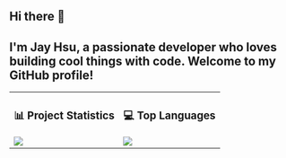 ## Hi there 👋

I'm Jay Hsu, a passionate developer who loves building cool things with code. Welcome to my GitHub profile!
---
<!--
### 🔭 Current Work
- Working on exciting projects in [Your Field/Industry]
- Exploring new technologies and frameworks

### 🌱 Learning Journey
- Currently deepening my knowledge in [Technology/Framework 1]
- Experimenting with [Technology/Framework 2]
-->
<table>
	<tr>
		<td>
			<h3>📊 Project Statistics</h3>
			<img src="https://github-readme-stats.vercel.app/api?username=jayhsudev&show_icons=true&theme=dark" />
		</td>
		<td>
			<h3>💻 Top Languages</h3>
			<img src="https://github-readme-stats.vercel.app/api/top-langs/?username=jayhsudev&layout=compact&theme=dark" />
		</td>
	</tr>
</table>
<!--
### 👯 Collaboration
- Open to collaborating on interesting projects
- Particularly interested in [Area of Interest]

### 🤔 Looking for Help With
- [Specific Challenge or Project You Need Help With]

### 💬 Ask Me About
- [Your Expertise Area 1]
- [Your Expertise Area 2]

### 📫 How to Reach Me
- Email: [your.email@example.com]
- Twitter: [@yourtwitterhandle]
- LinkedIn: [linkedin.com/in/yourprofile]

### 😄 Pronouns
- [Your Pronouns]

### ⚡ Fun Fact
- [Interesting Fact About You]
-->
---

✨ Feel free to explore my repositories and connect with me! ✨

